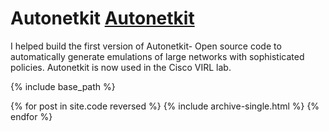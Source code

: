 
#  Autonetkit  <a href="http://autonetkit.org"> Autonetkit </a>


I helped build  the first version of Autonetkit- Open source code to automatically  generate emulations of large networks with sophisticated policies. Autonetkit is now used in the Cisco VIRL lab.

{% include base_path %}

{% for post in site.code reversed %} {% include archive-single.html %} {% endfor %}
